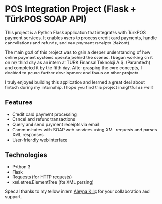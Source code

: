 # POS Integration Project (Flask + TürkPOS SOAP API)

This project is a Python Flask application that integrates with TürkPOS payment services. It enables users to process credit card payments, handle cancellations and refunds, and see payment receipts (dekont).

The main goal of this project was to gain a deeper understanding of how online payment systems operate behind the scenes. I began working on it on my third day as an intern at TÜRK Finansal Teknoloji A.Ş. (Paramtech) and completed it by the fifth day. After grasping the core concepts, I decided to pause further development and focus on other projects.

I truly enjoyed building this application and learned a great deal about fintech during my internship. I hope you find this project insightful as well!

## Features
- Credit card payment processing
- Cancel and refund transactions
- Query and send payment receipts via email
- Communicates with SOAP web services using XML requests and parses XML responses
- User-friendly web interface

## Technologies
- Python 3
- Flask
- Requests (for HTTP requests)
- xml.etree.ElementTree (for XML parsing)

Special thanks to my fellow intern [Aleyna Kılıç](https://github.com/Aleynaa67) for your collaboration and support.
